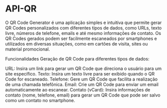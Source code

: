 # API-QR

O QR Code Generator é uma aplicação simples e intuitiva que permite gerar QR Codes personalizados com diferentes tipos de dados, como URLs, texto livre, números de telefone, emails e até mesmo informações de contato. Os QR Codes gerados podem ser facilmente escaneados por smartphones e utilizados em diversas situações, como em cartões de visita, sites ou material promocional.

Funcionalidades
Geração de QR Code para diferentes tipos de dados:

URL: Insira um link para gerar um QR Code que direciona o usuário para um site específico.
Texto: Insira um texto livre para ser exibido quando o QR Code for escaneado.
Telefone: Gere um QR Code que facilita a realização de uma chamada telefônica.
Email: Crie um QR Code para enviar um email automaticamente ao escanear.
Contato (vCard): Insira informações de contato (nome, telefone, email) para gerar um QR Code que pode ser salvo como um contato no smartphone.
